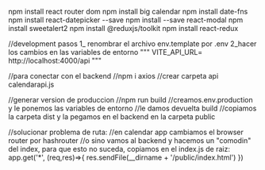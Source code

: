 npm install react router dom
npm install big calendar
npm install date-fns
npm install react-datepicker --save
npm install --save react-modal
npm install sweetalert2
npm install @reduxjs/toolkit
npm install react-redux




//development pasos
1_ renombrar el archivo env.template por .env
2_hacer los cambios en las variables de entorno
"""
VITE_API_URL= http://localhost:4000/api
"""

//para conectar con el backend
//npm i axios
//crear carpeta api calendarapi.js




//generar version de produccion
//npm run build
//creamos.env.production y le ponemos las variables de entorno
//le damos devuelta build
//copiamos la carpeta dist y la pegamos en el backend en la carpeta public

//solucionar problema de ruta:
//en calendar app cambiamos el browser router por hashrouter
//o sino vamos al backend y hacemos un "comodin" del index, para que esto no suceda, copiamos en el index.js de raiz:
app.get('*', (req,res)=>{
    res.sendFile(__dirname + '/public/index.html')
})




